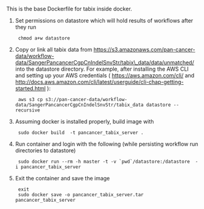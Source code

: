 This is the base Dockerfile for tabix inside docker. 

1. Set permissions on datastore which will hold results of workflows after they run

        chmod a+w datastore

2. Copy or link all tabix data from https://s3.amazonaws.com/pan-cancer-data/workflow-data/SangerPancancerCgpCnIndelSnvStr/tabix\_data/data/unmatched/ into the datastore directory. For example, after installing the AWS CLI and setting up your AWS credentials ( https://aws.amazon.com/cli/ and http://docs.aws.amazon.com/cli/latest/userguide/cli-chap-getting-started.html ):

        aws s3 cp s3://pan-cancer-data/workflow-data/SangerPancancerCgpCnIndelSnvStr/tabix_data datastore --recursive
        

2. Assuming docker is installed properly, build image with 

        sudo docker build  -t pancancer_tabix_server .

3. Run container and login with the following (while persisting workflow run directories to datastore)
 
        sudo docker run --rm -h master -t -v `pwd`/datastore:/datastore  -i pancancer_tabix_server

5. Exit the container and save the image

        exit
        sudo docker save -o pancancer_tabix_server.tar pancancer_tabix_server

